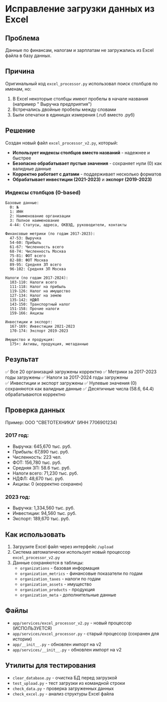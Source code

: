 # Исправление загрузки данных из Excel

## Проблема
Данные по финансам, налогам и зарплатам не загружались из Excel файла в базу данных.

## Причина
Оригинальный код `excel_processor.py` использовал поиск столбцов по именам, но:
1. В Excel некоторые столбцы имеют пробелы в начале названия (например " Выручка предприятия")
2. Встречались двойные пробелы между словами
3. Были опечатки в единицах измерения (.ruб вместо .руб)

## Решение
Создан новый файл `excel_processor_v2.py`, который:
- **Использует индексы столбцов вместо названий** - надежнее и быстрее
- **Безопасно обрабатывает пустые значения** - сохраняет нули (0) как валидные данные
- **Корректно работает с датами** - поддерживает несколько форматов
- **Обрабатывает инвестиции (2021-2023)** и **экспорт (2019-2023)**

### Индексы столбцов (0-based)
```
Базовые данные:
  0: №
  1: ИНН
  2: Наименование организации
  3: Полное наименование
  4-44: Статусы, адреса, ОКВЭД, руководители, контакты

Финансовые метрики (по годам 2017-2023):
  47-53: Выручка
  54-60: Прибыль
  61-67: Численность всего
  68-74: Численность Москва
  75-81: ФОТ всего
  82-88: ФОТ Москва
  89-95: Средняя ЗП всего
  96-102: Средняя ЗП Москва

Налоги (по годам 2017-2024):
  103-110: Налоги всего
  111-118: Налог на прибыль
  119-126: Налог на имущество
  127-134: Налог на землю
  135-142: НДФЛ
  143-150: Транспортный налог
  151-158: Прочие налоги
  159-166: Акцизы

Инвестиции и экспорт:
  167-169: Инвестиции 2021-2023
  170-174: Экспорт 2019-2023

Имущество и продукция:
  175+: Активы, продукция, метаданные
```

## Результат
✅ Все 20 организаций загружены корректно
✅ Метрики за 2017-2023 годы загружены
✅ Налоги за 2017-2024 годы загружены  
✅ Инвестиции и экспорт загружены
✅ Нулевые значения (0) сохраняются как валидные данные
✅ Десятичные числа (58.6, 64.4) обрабатываются корректно

## Проверка данных
Пример: ООО "СВЕТОТЕХНИКА" (ИНН 7706901234)

### 2017 год:
- Выручка: 645,670 тыс. руб.
- Прибыль: 67,890 тыс. руб.
- Численность: 223 чел.
- ФОТ: 156,780 тыс. руб.
- Средняя ЗП: 58.6 тыс. руб.
- Налоги всего: 71,230 тыс. руб.
- НДФЛ: 48,670 тыс. руб.
- Акцизы: 0 (корректно сохранен)

### 2023 год:
- Выручка: 1,334,560 тыс. руб.
- Инвестиции: 94,560 тыс. руб.
- Экспорт: 189,670 тыс. руб.

## Как использовать
1. Загрузите Excel файл через интерфейс `/upload`
2. Система автоматически использует новый процессор `excel_processor_v2.py`
3. Данные сохраняются в таблицы:
   - `organizations` - базовая информация
   - `organization_metrics` - финансовые показатели по годам
   - `organization_taxes` - налоги по годам
   - `organization_assets` - имущество
   - `organization_products` - продукция
   - `organization_meta` - дополнительные данные

## Файлы
- `app/services/excel_processor_v2.py` - новый процессор (ИСПОЛЬЗУЕТСЯ)
- `app/services/excel_processor.py` - старый процессор (сохранен для истории)
- `app/__init__.py` - обновлен импорт на v2
- `app/services/__init__.py` - обновлен импорт на v2

## Утилиты для тестирования
- `clear_database.py` - очистка БД перед загрузкой
- `test_upload.py` - тест загрузки из командной строки
- `check_data.py` - проверка загруженных данных
- `check_excel.py` - анализ структуры Excel файла
